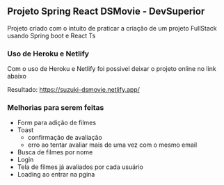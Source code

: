 ## Projeto Spring React DSMovie - DevSuperior 

Projeto criado com o intuito de praticar a criação de um projeto FullStack usando Spring boot e React Ts

### Uso de Heroku e Netlify
Com o uso de Heroku e Netlify foi possivel deixar o projeto online no link abaixo

Resultado: https://suzuki-dsmovie.netlify.app/

### Melhorias para serem feitas
- Form para adição de filmes
- Toast
  - confirmação de avaliação
  - erro ao tentar avaliar mais de uma vez com o mesmo email
- Busca de filmes por nome
- Login
- Tela de filmes já avaliados por cada usuário 
- Loading ao entrar na pgina
